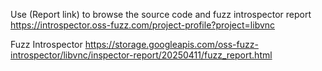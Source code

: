 Use (Report link) to browse the source code and fuzz introspector report https://introspector.oss-fuzz.com/project-profile?project=libvnc

Fuzz Introspector
https://storage.googleapis.com/oss-fuzz-introspector/libvnc/inspector-report/20250411/fuzz_report.html

